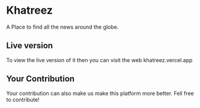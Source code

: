 # Khatreez 
A Place to find all the news around the globe.

## Live version
To view the live version of it then you can visit the web khatreez.vercel.app 

## Your Contribution
Your contribution can also make us make this platform more better.
Fell free to contribute!